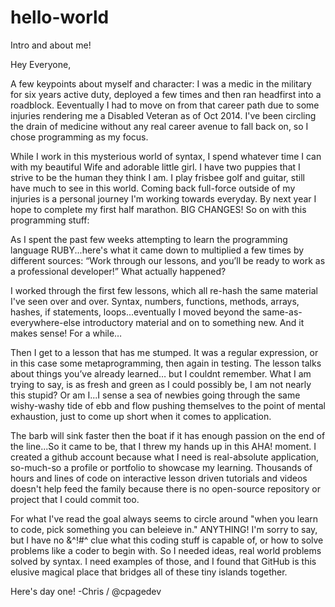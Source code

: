 # hello-world
Intro and about me!

Hey Everyone, 

A few keypoints about myself and character: I was a medic in the military for six years active duty, deployed a few times and then ran headfirst into a roadblock. Eeventually I had to move on from that career path due to some injuries rendering me a Disabled Veteran as of Oct 2014. I've been circling the drain of medicine without any real career avenue to fall back on, so I chose programming as my focus. 

While I work in this mysterious world of syntax, I spend whatever time I can with my beautiful Wife and adorable little girl. I have two puppies that I strive to be the human they think I am. I play frisbee golf and guitar, still have much to see in this world. Coming back full-force outside of my injuries is a personal journey I'm working towards everyday. By next year I hope to complete my first half marathon. BIG CHANGES! So on with this programming stuff:

As I spent the past few weeks attempting to learn the programming language RUBY...here's what it came down to multiplied a few times by different sources: 
“Work through our lessons, and you’ll be ready to work as a professional developer!”
What actually happened?

I worked through the first few lessons, which all re-hash the same material I've seen over and over. Syntax, numbers, functions, methods, arrays, hashes, if statements, loops...eventually I moved beyond the same-as-everywhere-else introductory material and on to something new. And it makes sense! For a while…

Then I get to a lesson that has me stumped. It was a regular expression, or in this case some metaprogramming, then again in testing. The lesson talks about things you’ve already learned… but I couldnt remember. What I am trying to say, is as fresh and green as I could possibly be, I am not nearly this stupid? Or am I...I sense a sea of newbies going through the same wishy-washy tide of ebb and flow pushing themselves to the point of mental exhaustion, just to come up short when it comes to application. 

The barb will sink faster then the boat if it has enough passion on the end of the line...So it came to be, that I threw my hands up in this AHA! moment. I created a github account because what I need is real-absolute application, so-much-so a profile or portfolio to showcase my learning. Thousands of hours and lines of code on interactive lesson driven tutorials and videos doesn't help feed the family because there is no open-source repository or project that I could commit too. 

For what I've read the goal always seems to circle around "when you learn to code, pick something you can beleieve in." ANYTHING! I'm sorry to say, but I have no &^$!$#^ clue what this coding stuff is capable of, or how to solve problems like a coder to begin with. So I needed ideas, real world problems solved by syntax. I need examples of those, and I found that GitHub is this elusive magical place that bridges all of these tiny islands together.

Here's day one!
-Chris / @cpagedev
